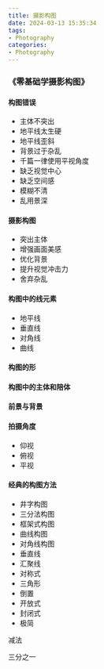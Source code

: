 ```yaml
---
title: 摄影构图
date: 2024-03-13 15:35:34
tags:
- Photography
categories:
- Photography
---
```


### 《零基础学摄影构图》

#### 构图错误

* 主体不突出
* 地平线太生硬
* 地平线歪斜
* 背景过于杂乱
* 千篇一律使用平视角度
* 缺乏视觉中心
* 缺乏空间感
* 模糊不清
* 乱用景深

#### 摄影构图

* 突出主体
* 增强画面美感
* 优化背景
* 提升视觉冲击力
* 舍弃杂乱

#### 构图中的线元素

* 地平线
* 垂直线
* 对角线
* 曲线

#### 构图的形

#### 构图中的主体和陪体

#### 前景与背景

#### 拍摄角度

* 仰视
* 俯视
* 平视

#### 经典的构图方法

* 井字构图
* 三分法构图
* 框架式构图
* 曲线构图
* 对角线构图
* 垂直线
* 汇聚线
* 对称式
* 三角形
* 倒置
* 开放式
* 封闭式
* 极简

减法

三分之一
